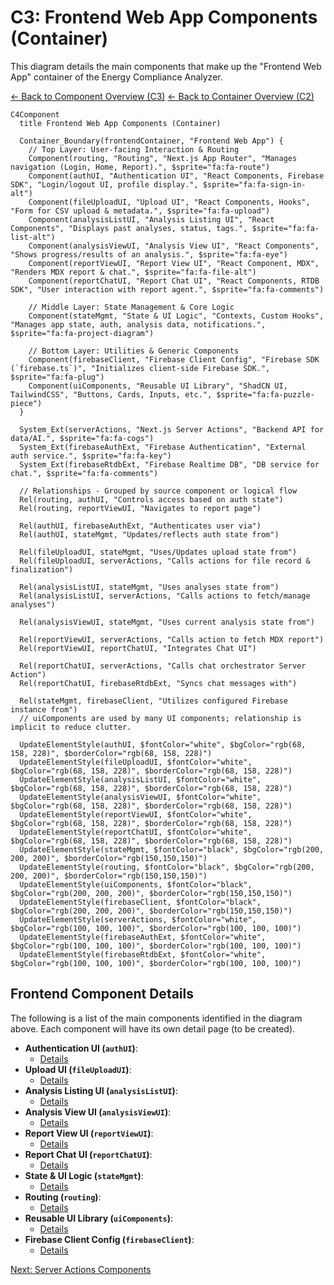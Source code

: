 # C3: Frontend Web App Components (Container)

This diagram details the main components that make up the "Frontend Web App" container of the Energy Compliance Analyzer.

[<- Back to Component Overview (C3)](./index.md)
[<- Back to Container Overview (C2)](../c2-containers/index.md)

```mermaid
C4Component
  title Frontend Web App Components (Container)

  Container_Boundary(frontendContainer, "Frontend Web App") {
    // Top Layer: User-facing Interaction & Routing
    Component(routing, "Routing", "Next.js App Router", "Manages navigation (Login, Home, Report).", $sprite="fa:fa-route")
    Component(authUI, "Authentication UI", "React Components, Firebase SDK", "Login/logout UI, profile display.", $sprite="fa:fa-sign-in-alt")
    Component(fileUploadUI, "Upload UI", "React Components, Hooks", "Form for CSV upload & metadata.", $sprite="fa:fa-upload")
    Component(analysisListUI, "Analysis Listing UI", "React Components", "Displays past analyses, status, tags.", $sprite="fa:fa-list-alt")
    Component(analysisViewUI, "Analysis View UI", "React Components", "Shows progress/results of an analysis.", $sprite="fa:fa-eye")
    Component(reportViewUI, "Report View UI", "React Component, MDX", "Renders MDX report & chat.", $sprite="fa:fa-file-alt")
    Component(reportChatUI, "Report Chat UI", "React Components, RTDB SDK", "User interaction with report agent.", $sprite="fa:fa-comments")

    // Middle Layer: State Management & Core Logic
    Component(stateMgmt, "State & UI Logic", "Contexts, Custom Hooks", "Manages app state, auth, analysis data, notifications.", $sprite="fa:fa-project-diagram")

    // Bottom Layer: Utilities & Generic Components
    Component(firebaseClient, "Firebase Client Config", "Firebase SDK (`firebase.ts`)", "Initializes client-side Firebase SDK.", $sprite="fa:fa-plug")
    Component(uiComponents, "Reusable UI Library", "ShadCN UI, TailwindCSS", "Buttons, Cards, Inputs, etc.", $sprite="fa:fa-puzzle-piece")
  }

  System_Ext(serverActions, "Next.js Server Actions", "Backend API for data/AI.", $sprite="fa:fa-cogs")
  System_Ext(firebaseAuthExt, "Firebase Authentication", "External auth service.", $sprite="fa:fa-key")
  System_Ext(firebaseRtdbExt, "Firebase Realtime DB", "DB service for chat.", $sprite="fa:fa-comments")

  // Relationships - Grouped by source component or logical flow
  Rel(routing, authUI, "Controls access based on auth state")
  Rel(routing, reportViewUI, "Navigates to report page")

  Rel(authUI, firebaseAuthExt, "Authenticates user via")
  Rel(authUI, stateMgmt, "Updates/reflects auth state from")

  Rel(fileUploadUI, stateMgmt, "Uses/Updates upload state from")
  Rel(fileUploadUI, serverActions, "Calls actions for file record & finalization")

  Rel(analysisListUI, stateMgmt, "Uses analyses state from")
  Rel(analysisListUI, serverActions, "Calls actions to fetch/manage analyses")

  Rel(analysisViewUI, stateMgmt, "Uses current analysis state from")

  Rel(reportViewUI, serverActions, "Calls action to fetch MDX report")
  Rel(reportViewUI, reportChatUI, "Integrates Chat UI")

  Rel(reportChatUI, serverActions, "Calls chat orchestrator Server Action")
  Rel(reportChatUI, firebaseRtdbExt, "Syncs chat messages with")

  Rel(stateMgmt, firebaseClient, "Utilizes configured Firebase instance from")
  // uiComponents are used by many UI components; relationship is implicit to reduce clutter.

  UpdateElementStyle(authUI, $fontColor="white", $bgColor="rgb(68, 158, 228)", $borderColor="rgb(68, 158, 228)")
  UpdateElementStyle(fileUploadUI, $fontColor="white", $bgColor="rgb(68, 158, 228)", $borderColor="rgb(68, 158, 228)")
  UpdateElementStyle(analysisListUI, $fontColor="white", $bgColor="rgb(68, 158, 228)", $borderColor="rgb(68, 158, 228)")
  UpdateElementStyle(analysisViewUI, $fontColor="white", $bgColor="rgb(68, 158, 228)", $borderColor="rgb(68, 158, 228)")
  UpdateElementStyle(reportViewUI, $fontColor="white", $bgColor="rgb(68, 158, 228)", $borderColor="rgb(68, 158, 228)")
  UpdateElementStyle(reportChatUI, $fontColor="white", $bgColor="rgb(68, 158, 228)", $borderColor="rgb(68, 158, 228)")
  UpdateElementStyle(stateMgmt, $fontColor="black", $bgColor="rgb(200, 200, 200)", $borderColor="rgb(150,150,150)")
  UpdateElementStyle(routing, $fontColor="black", $bgColor="rgb(200, 200, 200)", $borderColor="rgb(150,150,150)")
  UpdateElementStyle(uiComponents, $fontColor="black", $bgColor="rgb(200, 200, 200)", $borderColor="rgb(150,150,150)")
  UpdateElementStyle(firebaseClient, $fontColor="black", $bgColor="rgb(200, 200, 200)", $borderColor="rgb(150,150,150)")
  UpdateElementStyle(serverActions, $fontColor="white", $bgColor="rgb(100, 100, 100)", $borderColor="rgb(100, 100, 100)")
  UpdateElementStyle(firebaseAuthExt, $fontColor="white", $bgColor="rgb(100, 100, 100)", $borderColor="rgb(100, 100, 100)")
  UpdateElementStyle(firebaseRtdbExt, $fontColor="white", $bgColor="rgb(100, 100, 100)", $borderColor="rgb(100, 100, 100)")
```

## Frontend Component Details

The following is a list of the main components identified in the diagram above. Each component will have its own detail page (to be created).

- **Authentication UI (`authUI`)**:
  - [Details](./frontend/auth-ui.md)
- **Upload UI (`fileUploadUI`)**:
  - [Details](./frontend/file-upload-ui.md)
- **Analysis Listing UI (`analysisListUI`)**:
  - [Details](./frontend/analysis-list-ui.md)
- **Analysis View UI (`analysisViewUI`)**:
  - [Details](./frontend/analysis-view-ui.md)
- **Report View UI (`reportViewUI`)**:
  - [Details](./frontend/report-view-ui.md)
- **Report Chat UI (`reportChatUI`)**:
  - [Details](./frontend/report-chat-ui.md)
- **State & UI Logic (`stateMgmt`)**:
  - [Details](./frontend/state-mgmt.md)
- **Routing (`routing`)**:
  - [Details](./frontend/routing.md)
- **Reusable UI Library (`uiComponents`)**:
  - [Details](./frontend/ui-components.md)
- **Firebase Client Config (`firebaseClient`)**:
  - [Details](./frontend/firebase-client.md)

[Next: Server Actions Components](./02-server-actions-components.md)
